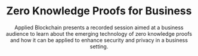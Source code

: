 ---
layout: "post"
title: "Zero Knowledge Proofs for Business"
subtitle: "Applied Blockchain presents a recorded session aimed at a business audience to learn about the emerging technology of zero knowledge proofs and how it can be applied to enhance security and privacy in a business setting."
image: "webinar-banner-zkp.jpg"
category: "Video"
link:
  type: "webinar"
  url: "webinar-zero-knowledge-proofs"
---